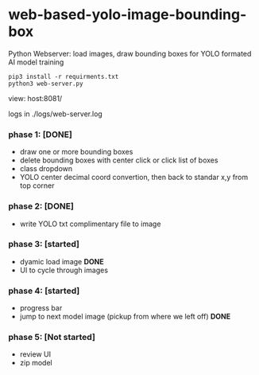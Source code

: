 # web-based-yolo-image-bounding-box
Python Webserver: load images, draw bounding boxes for YOLO formated AI model training 

```
pip3 install -r requirments.txt
python3 web-server.py
```
view: host:8081/

logs in ./logs/web-server.log

### phase 1: [DONE]
  - draw one or more bounding boxes
  - delete bounding boxes with center click or click list of boxes
  - class dropdown 
  - YOLO center decimal coord convertion, then back to standar x,y from top corner


### phase 2: [DONE]
  - write YOLO txt complimentary file to image


### phase 3: [started]
  - dyamic load image **DONE**
  - UI to cycle through images


### phase 4: [started]
  - progress bar
  - jump to next model image (pickup from where we left off) **DONE**


### phase 5: [Not started]
  - review UI
  - zip model
